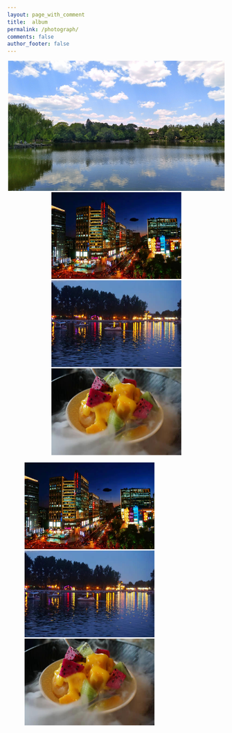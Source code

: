 ```yaml
---
layout: page_with_comment
title:  album
permalink: /photograph/
comments: false
author_footer: false
---
```


<div align="center">
<img src="/images/20180702-01.jpg" height="300px" width = "500px" title="Logo" alt="图片说明">
</div>
<div align="center">
<img src="/images/20190902-01.jpg" height="200px" width = "300px" alt="图片说明"><img src="/images/20190902-02.jpg" height="200px" width = "300px" alt="图片说明"><img src="/images/20190902-03.jpg" height="200px" width = "300px" alt="图片说明">
</div>


<figure class="third">
    <img src="/images/20190902-01.jpg" height="200px" width = "300px" alt="图片说明"><img src="/images/20190902-02.jpg" height="200px" width = "300px" alt="图片说明"><img src="/images/20190902-03.jpg" height="200px" width = "300px" alt="图片说明">
</figure>
